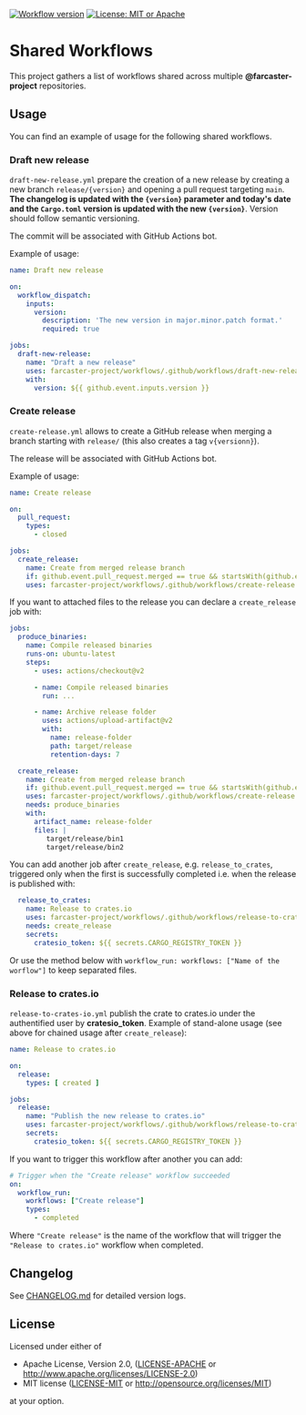 [![Workflow version](https://img.shields.io/badge/Workflow%20version-@v1.0.2-blue)](https://github.com/farcaster-project/workflows/releases/tag/v1.0.2)
[![License: MIT or Apache](https://img.shields.io/badge/License-MIT%20or%20Apache%202.0-yellow.svg)](./COPYRIGHT)

# Shared Workflows

This project gathers a list of workflows shared across multiple **@farcaster-project** repositories.

## Usage

You can find an example of usage for the following shared workflows.

### Draft new release

`draft-new-release.yml` prepare the creation of a new release by creating a new branch `release/{version}` and opening a pull request targeting `main`. **The changelog is updated with the `{version}` parameter and today's date and the `Cargo.toml` version is updated with the new `{version}`**. Version should follow semantic versioning.

The commit will be associated with GitHub Actions bot.

Example of usage:

```yaml
name: Draft new release

on:
  workflow_dispatch:
    inputs:
      version:
        description: 'The new version in major.minor.patch format.'
        required: true

jobs:
  draft-new-release:
    name: "Draft a new release"
    uses: farcaster-project/workflows/.github/workflows/draft-new-release.yml@v1.0.2
    with:
      version: ${{ github.event.inputs.version }}
```

### Create release

`create-release.yml` allows to create a GitHub release when merging a branch starting with `release/` (this also creates a tag `v{versionn}`).

The release will be associated with GitHub Actions bot.

Example of usage:

```yaml
name: Create release

on:
  pull_request:
    types:
      - closed

jobs:
  create_release:
    name: Create from merged release branch
    if: github.event.pull_request.merged == true && startsWith(github.event.pull_request.head.ref, 'release/')
    uses: farcaster-project/workflows/.github/workflows/create-release.yml@v1.0.2
```

If you want to attached files to the release you can declare a `create_release` job with:

```yaml
jobs:
  produce_binaries:
    name: Compile released binaries
    runs-on: ubuntu-latest
    steps:
      - uses: actions/checkout@v2

      - name: Compile released binaries
        run: ...

      - name: Archive release folder
        uses: actions/upload-artifact@v2
        with:
          name: release-folder
          path: target/release
          retention-days: 7

  create_release:
    name: Create from merged release branch
    if: github.event.pull_request.merged == true && startsWith(github.event.pull_request.head.ref, 'release/')
    uses: farcaster-project/workflows/.github/workflows/create-release.yml@v1.0.2
    needs: produce_binaries
    with:
      artifact_name: release-folder
      files: |
         target/release/bin1
         target/release/bin2
```

You can add another job after `create_release`, e.g. `release_to_crates`, triggered only when the first is successfully completed i.e. when the release is published with:

```yaml
  release_to_crates:
    name: Release to crates.io
    uses: farcaster-project/workflows/.github/workflows/release-to-crates-io.yml@v1.0.2
    needs: create_release
    secrets:
      cratesio_token: ${{ secrets.CARGO_REGISTRY_TOKEN }}
```

Or use the method below with `workflow_run: workflows: ["Name of the worflow"]` to keep separated files.

### Release to crates.io

`release-to-crates-io.yml` publish the crate to crates.io under the authentified user by **cratesio_token**. Example of stand-alone usage (see above for chained usage after `create_release`):

```yaml
name: Release to crates.io

on:
  release:
    types: [ created ]

jobs:
  release:
    name: "Publish the new release to crates.io"
    uses: farcaster-project/workflows/.github/workflows/release-to-crates-io.yml@v1.0.2
    secrets:
      cratesio_token: ${{ secrets.CARGO_REGISTRY_TOKEN }}
```

If you want to trigger this workflow after another you can add:

```yaml
# Trigger when the "Create release" workflow succeeded
on:
  workflow_run:
    workflows: ["Create release"]
    types:
      - completed
```

Where `"Create release"` is the name of the workflow that will trigger the `"Release to crates.io"` workflow when completed.

## Changelog

See [CHANGELOG.md](CHANGELOG.md) for detailed version logs.

## License

Licensed under either of

- Apache License, Version 2.0, ([LICENSE-APACHE](LICENSE-APACHE) or
  http://www.apache.org/licenses/LICENSE-2.0)
- MIT license ([LICENSE-MIT](LICENSE-MIT) or http://opensource.org/licenses/MIT)

at your option.
